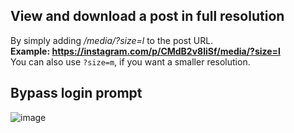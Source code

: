 ## View and download a post in full resolution
By simply adding _/media/?size=l_ to the post URL.  
**Example: https://instagram.com/p/CMdB2v8liSf/media/?size=l**  
You can also use `?size=m`, if you want a smaller resolution.


## Bypass login prompt
![image](https://github.com/user-attachments/assets/74420e28-9c2f-4933-87fa-d80abace819d)

